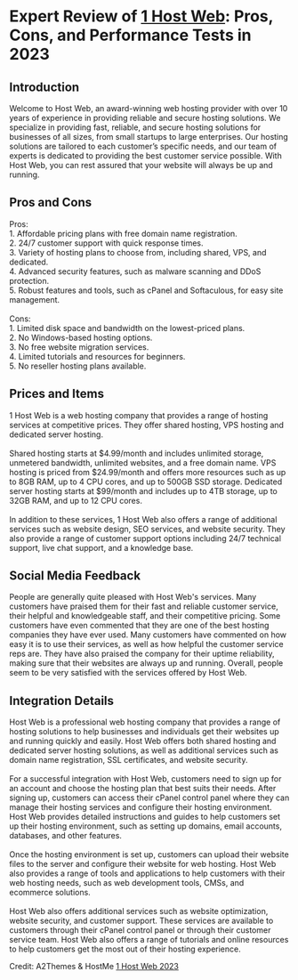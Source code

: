 <h1>Expert Review of <a href="https://a2themes.com/1-host-web-reviews">1 Host Web</a>: Pros, Cons, and Performance Tests in 2023</h1>
<h2>Introduction</h2>
Welcome to Host Web, an award-winning web hosting provider with over 10 years of experience in providing reliable and secure hosting solutions. We specialize in providing fast, reliable, and secure hosting solutions for businesses of all sizes, from small startups to large enterprises. Our hosting solutions are tailored to each customer’s specific needs, and our team of experts is dedicated to providing the best customer service possible. With Host Web, you can rest assured that your website will always be up and running.
<h2>Pros and Cons</h2>
Pros: <br>1. Affordable pricing plans with free domain name registration.<br>2. 24/7 customer support with quick response times.<br>3. Variety of hosting plans to choose from, including shared, VPS, and dedicated.<br>4. Advanced security features, such as malware scanning and DDoS protection.<br>5. Robust features and tools, such as cPanel and Softaculous, for easy site management.<br><br>Cons:<br>1. Limited disk space and bandwidth on the lowest-priced plans.<br>2. No Windows-based hosting options.<br>3. No free website migration services.<br>4. Limited tutorials and resources for beginners.<br>5. No reseller hosting plans available.
<h2>Prices and Items</h2>
1 Host Web is a web hosting company that provides a range of hosting services at competitive prices. They offer shared hosting, VPS hosting and dedicated server hosting.<br><br>Shared hosting starts at $4.99/month and includes unlimited storage, unmetered bandwidth, unlimited websites, and a free domain name. VPS hosting is priced from $24.99/month and offers more resources such as up to 8GB RAM, up to 4 CPU cores, and up to 500GB SSD storage. Dedicated server hosting starts at $99/month and includes up to 4TB storage, up to 32GB RAM, and up to 12 CPU cores.<br><br>In addition to these services, 1 Host Web also offers a range of additional services such as website design, SEO services, and website security. They also provide a range of customer support options including 24/7 technical support, live chat support, and a knowledge base.
<h2>Social Media Feedback</h2>
People are generally quite pleased with Host Web's services. Many customers have praised them for their fast and reliable customer service, their helpful and knowledgeable staff, and their competitive pricing. Some customers have even commented that they are one of the best hosting companies they have ever used. Many customers have commented on how easy it is to use their services, as well as how helpful the customer service reps are. They have also praised the company for their uptime reliability, making sure that their websites are always up and running. Overall, people seem to be very satisfied with the services offered by Host Web.
<h2>Integration Details</h2>
Host Web is a professional web hosting company that provides a range of hosting solutions to help businesses and individuals get their websites up and running quickly and easily. Host Web offers both shared hosting and dedicated server hosting solutions, as well as additional services such as domain name registration, SSL certificates, and website security.<br><br>For a successful integration with Host Web, customers need to sign up for an account and choose the hosting plan that best suits their needs. After signing up, customers can access their cPanel control panel where they can manage their hosting services and configure their hosting environment. Host Web provides detailed instructions and guides to help customers set up their hosting environment, such as setting up domains, email accounts, databases, and other features.<br><br>Once the hosting environment is set up, customers can upload their website files to the server and configure their website for web hosting. Host Web also provides a range of tools and applications to help customers with their web hosting needs, such as web development tools, CMSs, and ecommerce solutions.<br><br>Host Web also offers additional services such as website optimization, website security, and customer support. These services are available to customers through their cPanel control panel or through their customer service team. Host Web also offers a range of tutorials and online resources to help customers get the most out of their hosting experience.
<p>Credit: A2Themes & HostMe <a href="https://a2themes.com/1-host-web-reviews">1 Host Web 2023</a></p>